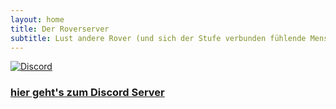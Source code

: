 ```yaml
---
layout: home
title: Der Roverserver
subtitle: Lust andere Rover (und sich der Stufe verbunden fühlende Menschen) kennenzulernen?
---
```

[![Discord](https://img.shields.io/discord/712004108344885341?color=cc1f2f&label=Discord&logo=Discord&logoColor=cc1f2f&style=for-the-badge)](https://rover.de/discord) 


### **[hier geht's zum Discord Server](https://rover.de/discord)**
